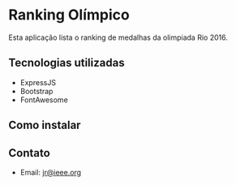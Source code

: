 # Ranking Olímpico

Esta aplicação lista o ranking de medalhas da olimpiada Rio 2016.

## Tecnologias utilizadas

* ExpressJS
* Bootstrap
* FontAwesome

## Como instalar

## Contato

* Email: jr@ieee.org